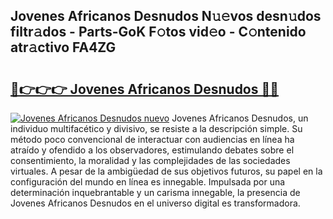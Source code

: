 ## Jovenes Africanos Desnudos N𝚞𝚎vos desn𝚞dos filtr𝚊dos - Parts-GoK F𝚘tos vid𝚎o - C𝚘ntenido atr𝚊ctivo FA4ZG

# <h2><a href="http://mb0r09.tromn.icu/?c=Jovenes+Africanos+Desnudos">🔗👉👉👉 Jovenes Africanos Desnudos 🔗🔗</a></h2>

[![Jovenes Africanos Desnudos nuevo](https://i.imgur.com/pEAQMta.gif)](http://mb0r09.tromn.icu/?c=Jovenes+Africanos+Desnudos)
Jovenes Africanos Desnudos, un individuo multifacético y divisivo, se resiste a la descripción simple. Su método poco convencional de interactuar con audiencias en línea ha atraído y ofendido a los observadores, estimulando debates sobre el consentimiento, la moralidad y las complejidades de las sociedades virtuales. A pesar de la ambigüedad de sus objetivos futuros, su papel en la configuración del mundo en línea es innegable. Impulsada por una determinación inquebrantable y un carisma innegable, la presencia de Jovenes Africanos Desnudos en el universo digital es transformadora.
